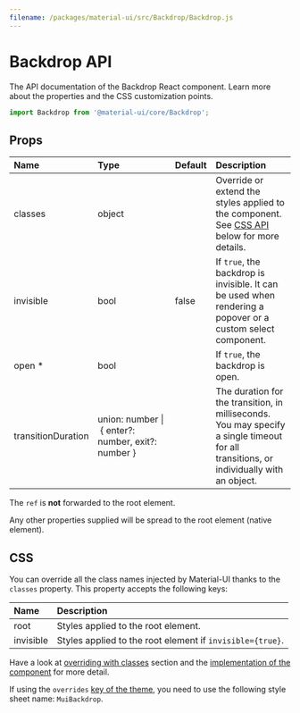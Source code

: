 ```yaml
---
filename: /packages/material-ui/src/Backdrop/Backdrop.js
---
```


<!--- This documentation is automatically generated, do not try to edit it. -->

# Backdrop API

<p class="description">The API documentation of the Backdrop React component. Learn more about the properties and the CSS customization points.</p>

```js
import Backdrop from '@material-ui/core/Backdrop';
```



## Props

| Name | Type | Default | Description |
|:-----|:-----|:--------|:------------|
| <span class="prop-name">classes</span> | <span class="prop-type">object</span> |  | Override or extend the styles applied to the component. See [CSS API](#css) below for more details. |
| <span class="prop-name">invisible</span> | <span class="prop-type">bool</span> | <span class="prop-default">false</span> | If `true`, the backdrop is invisible. It can be used when rendering a popover or a custom select component. |
| <span class="prop-name required">open&nbsp;*</span> | <span class="prop-type">bool</span> |  | If `true`, the backdrop is open. |
| <span class="prop-name">transitionDuration</span> | <span class="prop-type">union:&nbsp;number&nbsp;&#124;<br>&nbsp;{ enter?: number, exit?: number }<br></span> |  | The duration for the transition, in milliseconds. You may specify a single timeout for all transitions, or individually with an object. |

The `ref` is **not** forwarded to the root element.

Any other properties supplied will be spread to the root element (native element).

## CSS

You can override all the class names injected by Material-UI thanks to the `classes` property.
This property accepts the following keys:


| Name | Description |
|:-----|:------------|
| <span class="prop-name">root</span> | Styles applied to the root element.
| <span class="prop-name">invisible</span> | Styles applied to the root element if `invisible={true}`.

Have a look at [overriding with classes](/customization/overrides/#overriding-with-classes) section
and the [implementation of the component](https://github.com/mui-org/material-ui/blob/next/packages/material-ui/src/Backdrop/Backdrop.js)
for more detail.

If using the `overrides` [key of the theme](/customization/themes/#css),
you need to use the following style sheet name: `MuiBackdrop`.

